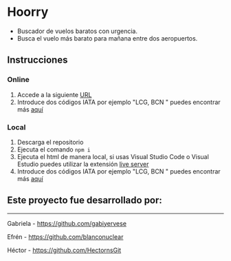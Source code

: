 # Hoorry 
- Buscador de vuelos baratos con urgencia.
- Busca el vuelo más barato para mañana entre dos aeropuertos.

## Instrucciones

### Online

1. Accede a la siguiente [URL](https://hoorry-vuelos.netlify.app)
2. Introduce dos códigos IATA por ejemplo "LCG, BCN " puedes encontrar más [aquí](https://www.iata.org/en/publications/directories/code-search/)

### Local
1. Descarga el repositorio
2. Ejecuta el comando `npm i`
3. Ejecuta el html de manera local, si usas Visual Studio Code o Visual Estudio puedes utilizar la extensión [live server](https://marketplace.visualstudio.com/items?itemName=ritwickdey.LiveServer)
4. Introduce dos códigos IATA por ejemplo "LCG, BCN " puedes encontrar más [aquí](https://www.iata.org/en/publications/directories/code-search/)

## Este proyecto fue desarrollado por:
----------------------------------------------------------
Gabriela - https://github.com/gabiyervese

Efrén - https://github.com/blanconuclear

Héctor - https://github.com/HectornsGit

